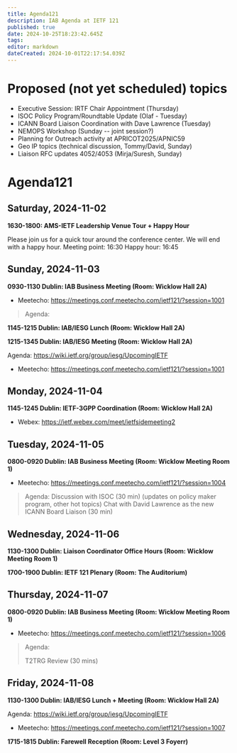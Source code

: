 ```yaml
---
title: Agenda121
description: IAB Agenda at IETF 121
published: true
date: 2024-10-25T18:23:42.645Z
tags: 
editor: markdown
dateCreated: 2024-10-01T22:17:54.039Z
---
```


# Proposed (not yet scheduled) topics

* Executive Session: IRTF Chair Appointment (Thursday)
* ISOC Policy Program/Roundtable Update (Olaf - Tuesday)
* ICANN Board Liaison Coordination with Dave Lawrence (Tuesday)
* NEMOPS Workshop (Sunday -- joint session?)
* Planning for Outreach activity at APRICOT2025/APNIC59
* Geo IP topics (technical discussion, Tommy/David, Sunday)
* Liaison RFC updates 4052/4053 (Mirja/Suresh, Sunday)


# Agenda121

## Saturday, 2024-11-02

**1630-1800: AMS-IETF Leadership Venue Tour + Happy Hour**

Please join us for a quick tour around the conference center. We will end with a happy hour. 
Meeting point: 16:30
Happy hour: 16:45

## Sunday, 2024-11-03

**0930-1130 Dublin: IAB Business Meeting (Room: Wicklow Hall 2A)** 

* Meetecho: https://meetings.conf.meetecho.com/ietf121/?session=1001


> Agenda:
> 
> 

**1145-1215 Dublin: IAB/IESG Lunch (Room: Wicklow Hall 2A)**

**1215-1345 Dublin: IAB/IESG Meeting (Room: Wicklow Hall 2A)** 

Agenda: https://wiki.ietf.org/group/iesg/UpcomingIETF

* Meetecho: https://meetings.conf.meetecho.com/ietf121/?session=1001


## Monday, 2024-11-04

**1145-1245 Dublin: IETF-3GPP Coordination (Room: Wicklow Hall 2A)**

* Webex: https://ietf.webex.com/meet/ietfsidemeeting2

## Tuesday, 2024-11-05

**0800-0920 Dublin: IAB Business Meeting (Room: Wicklow Meeting Room 1)**

* Meetecho: https://meetings.conf.meetecho.com/ietf121/?session=1004

> Agenda: 
> Discussion with ISOC (30 min) (updates on policy maker program, other hot topics)
> Chat with David Lawrence as the new ICANN Board Liaison (30 min)


## Wednesday, 2024-11-06

**1130-1300 Dublin: Liaison Coordinator Office Hours (Room: Wicklow Meeting Room 1)**

**1700-1900 Dublin: IETF 121 Plenary (Room: The Auditorium)**

## Thursday, 2024-11-07

**0800-0920 Dublin: IAB Business Meeting (Room: Wicklow Meeting Room 1)**

* Meetecho: https://meetings.conf.meetecho.com/ietf121/?session=1006

> Agenda:
> 
> T2TRG Review (30 mins)
>
>
>

## Friday, 2024-11-08

**1130-1300 Dublin: IAB/IESG Lunch + Meeting (Room: Wicklow Hall 2A)** 

Agenda: https://wiki.ietf.org/group/iesg/UpcomingIETF

* Meetecho: https://meetings.conf.meetecho.com/ietf121/?session=1007

**1715-1815 Dublin: Farewell Reception (Room: Level 3 Foyerr)**



